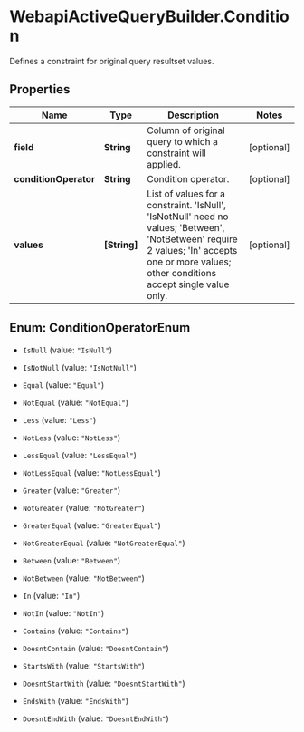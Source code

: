 # WebapiActiveQueryBuilder.Condition

Defines a constraint for original query resultset values.

## Properties
Name | Type | Description | Notes
------------ | ------------- | ------------- | -------------
**field** | **String** | Column of original query to which a constraint will applied. | [optional] 
**conditionOperator** | **String** | Condition operator. | [optional] 
**values** | **[String]** | List of values for a constraint. 'IsNull', 'IsNotNull' need no values; 'Between', 'NotBetween' require 2 values; 'In' accepts one or more values; other conditions accept single value only. | [optional] 


<a name="ConditionOperatorEnum"></a>
## Enum: ConditionOperatorEnum


* `IsNull` (value: `"IsNull"`)

* `IsNotNull` (value: `"IsNotNull"`)

* `Equal` (value: `"Equal"`)

* `NotEqual` (value: `"NotEqual"`)

* `Less` (value: `"Less"`)

* `NotLess` (value: `"NotLess"`)

* `LessEqual` (value: `"LessEqual"`)

* `NotLessEqual` (value: `"NotLessEqual"`)

* `Greater` (value: `"Greater"`)

* `NotGreater` (value: `"NotGreater"`)

* `GreaterEqual` (value: `"GreaterEqual"`)

* `NotGreaterEqual` (value: `"NotGreaterEqual"`)

* `Between` (value: `"Between"`)

* `NotBetween` (value: `"NotBetween"`)

* `In` (value: `"In"`)

* `NotIn` (value: `"NotIn"`)

* `Contains` (value: `"Contains"`)

* `DoesntContain` (value: `"DoesntContain"`)

* `StartsWith` (value: `"StartsWith"`)

* `DoesntStartWith` (value: `"DoesntStartWith"`)

* `EndsWith` (value: `"EndsWith"`)

* `DoesntEndWith` (value: `"DoesntEndWith"`)




